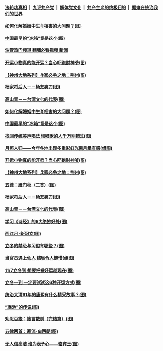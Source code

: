 ####  [法轮功真相](../../../../basic/blob/master/README.md?t=11091803) &nbsp;|&nbsp; [九评共产党](../../../../9ping.md/blob/master/README.md?t=11091803) &nbsp;|&nbsp; [解体党文化](../../../../jtdwh.md/blob/master/README.md?t=11091803)  &nbsp;|&nbsp; [共产主义的终极目的](../../../../gczydzjmd.md/blob/master/README.md?t=11091803) &nbsp;|&nbsp; [魔鬼在统治我们的世界](../../../../mgztzwmdsj.md/blob/master/README.md?t=11091803) 

#### [如何化解婚姻中生肖相害的大问题？(图)](../pages/p7/1018598.md?t=11091803) 

#### [中国最早的“冰箱”竟是这个(图)](../pages/p7/1020512.md?t=11091803) 

#### [油管热门频道 翻墙必看视频 新闻](http://129.146.143.75:81/youtube.html?11091803)

#### [开运小物真的能开运？当心吓跑财神爷(图)](../pages/p7/1020849.md?t=11091803) 

#### [【神州大地系列】兵家必争之地：荆州(图)](../pages/p7/1020910.md?t=11091803) 

#### [杨家将后人－－杨志卖刀(图)](../pages/p7/1019888.md?t=11091803) 

#### [高山青－－台湾文化的代表(图)](../pages/p7/1020269.md?t=11091803) 

#### [如何化解婚姻中生肖相害的大问题？(图)](../pages/p7/1018598.md?t=11091803) 

#### [中国最早的“冰箱”竟是这个(图)](../pages/p7/1020512.md?t=11091803) 

#### [找回传统美声唱法 想唱歌的人千万别错过(图)](../pages/p7/1021140.md?t=11091803) 

#### [月照人归——今年各地出现多重彩虹光圈月晕有感(组图)](../pages/p7/1021163.md?t=11091803) 

#### [开运小物真的能开运？当心吓跑财神爷(图)](../pages/p7/1020849.md?t=11091803) 

#### [【神州大地系列】兵家必争之地：荆州(图)](../pages/p7/1020910.md?t=11091803) 

#### [五律：雁门秋（二首）(图)](../pages/p7/1021129.md?t=11091803) 

#### [杨家将后人－－杨志卖刀(图)](../pages/p7/1019888.md?t=11091803) 

#### [高山青－－台湾文化的代表(图)](../pages/p7/1020269.md?t=11091803) 

#### [学习《诗经》的6大绝妙好处(图)](../pages/p7/1020502.md?t=11091803) 

#### [西江月･新冠文(图)](../pages/p7/1021038.md?t=11091803) 

#### [立冬的禁忌与习俗有哪些？(图)](../pages/p7/1020955.md?t=11091803) 

#### [当官员遇上仙人 结局令人惋惜(组图)](../pages/p7/1020563.md?t=11091803) 

#### [11/7立冬到 想要把握好运趁现在(图)](../pages/p7/1020834.md?t=11091803) 

#### [立冬一到 一定要试试这6种开运方式(图)](../pages/p7/991508.md?t=11091803) 

#### [统治大清61年的康熙有什么精采故事？(图)](../pages/p7/1019195.md?t=11091803) 

#### [“瑶池”的传说(图)](../pages/p7/1020922.md?t=11091803) 

#### [劝忍百箴：箴言数则（完结篇）(图)](../pages/p7/1020808.md?t=11091803) 

#### [五律两首：寒流･向西朝(图)](../pages/p7/1020817.md?t=11091803) 

#### [无人信高洁 谁为表予心——骆宾王(图)](../pages/p7/1019825.md?t=11091803) 

<img src='http://gfw-breaker.win/goodnews/indexes/p7.md' width='0px' height='0px'/>

